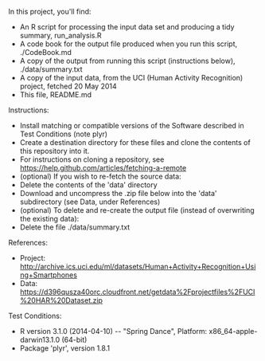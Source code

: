 In this project, you'll find:
 * An R script for processing the input data set and producing a tidy summary, run_analysis.R
 * A code book for the output file produced when you run this script, ./CodeBook.md
 * A copy of the output from running this script (instructions below), ./data/summary.txt
 * A copy of the input data, from the UCI (Human Activity Recognition) project, fetched 20 May 2014
 * This file, README.md

Instructions:
 * Install matching or compatible versions of the Software described in Test Conditions (note plyr)
 * Create a destination directory for these files and clone the contents of this repository into it.
 * For instructions on cloning a repository, see https://help.github.com/articles/fetching-a-remote
 * (optional) If you wish to re-fetch the source data:
  * Delete the contents of the 'data' directory
  * Download and uncompress the .zip file below into the 'data' subdirectory (see Data, under References)
 * (optional) To delete and re-create the output file (instead of overwriting the existing data):
  * Delete the file ./data/summary.txt

References:
 * Project: http://archive.ics.uci.edu/ml/datasets/Human+Activity+Recognition+Using+Smartphones 
 * Data: https://d396qusza40orc.cloudfront.net/getdata%2Fprojectfiles%2FUCI%20HAR%20Dataset.zip 

Test Conditions:
 * R version 3.1.0 (2014-04-10) -- "Spring Dance", Platform: x86_64-apple-darwin13.1.0 (64-bit)
 * Package 'plyr', version 1.8.1
